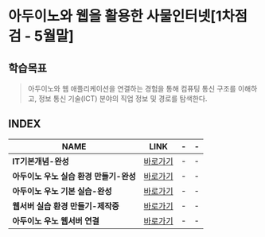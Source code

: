 # 아두이노와 웹을 활용한 사물인터넷[1차점검 - 5월말]

학습목표
---
> 아두이노와 웹 애플리케이션을 연결하는 경험을 통해 컴퓨팅 통신 구조를 이해하고, 정보 통신 기술(ICT) 분야의 직업 정보 및 경로를 탐색한다.

INDEX
---
|NAME|LINK|-|-|
|-|-|-|-|
|**IT기본개념-완성**|[바로가기](DOCUMENT/01_)|-|-|
|**아두이노 우노 실습 환경 만들기-완성**|[바로가기](DOCUMENT/02_)|-|-|
|**아두이노 우노 기본 실습-완성**|[바로가기](DOCUMENT/03_)|-|-|
|**웹서버 실습 환경 만들기-제작중**|[바로가기](DOCUMENT/04_)|-|-|
|**아두이노 우노 웹서버 연결**|[바로가기](DOCUMENT/05_)|-|-|
